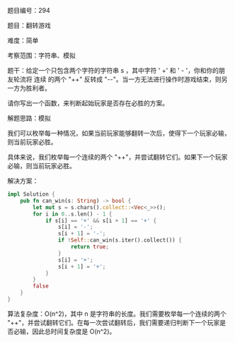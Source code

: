 题目编号：294

题目：翻转游戏

难度：简单

考察范围：字符串、模拟

题干：给定一个只包含两个字符的字符串 s ，其中字符 ' +' 和 ' - '，你和你的朋友轮流将 连续 的两个 "++" 反转成 "--"。当一方无法进行操作时游戏结束，则另一方为胜利者。

请你写出一个函数，来判断起始玩家是否存在必胜的方案。

解题思路：模拟

我们可以枚举每一种情况，如果当前玩家能够翻转一次后，使得下一个玩家必输，则当前玩家必胜。

具体来说，我们枚举每一个连续的两个 "++"，并尝试翻转它们。如果下一个玩家必输，则当前玩家必胜。

解决方案：

```rust
impl Solution {
    pub fn can_win(s: String) -> bool {
        let mut s = s.chars().collect::<Vec<_>>();
        for i in 0..s.len() - 1 {
            if s[i] == '+' && s[i + 1] == '+' {
                s[i] = '-';
                s[i + 1] = '-';
                if !Self::can_win(s.iter().collect()) {
                    return true;
                }
                s[i] = '+';
                s[i + 1] = '+';
            }
        }
        false
    }
}
```

算法复杂度：O(n^2)，其中 n 是字符串的长度。我们需要枚举每一个连续的两个 "++"，并尝试翻转它们。在每一次尝试翻转后，我们需要递归判断下一个玩家是否必输，因此总时间复杂度是 O(n^2)。